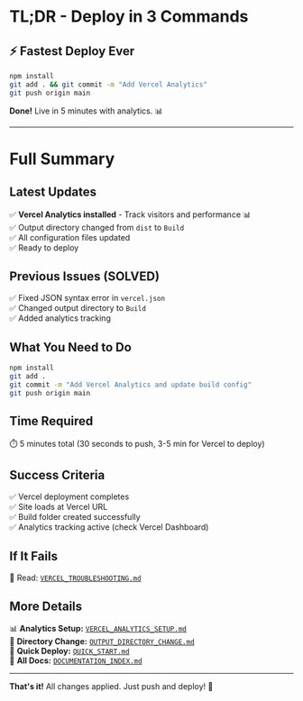 # TL;DR - Deploy in 3 Commands

## ⚡ Fastest Deploy Ever

```bash
npm install
git add . && git commit -m "Add Vercel Analytics"
git push origin main
```

**Done!** Live in 5 minutes with analytics. 📊

---

# Full Summary

## Latest Updates
✅ **Vercel Analytics installed** - Track visitors and performance 📊  
✅ Output directory changed from `dist` to `Build`  
✅ All configuration files updated  
✅ Ready to deploy  

## Previous Issues (SOLVED)
✅ Fixed JSON syntax error in `vercel.json`  
✅ Changed output directory to `Build`  
✅ Added analytics tracking

## What You Need to Do
```bash
npm install
git add .
git commit -m "Add Vercel Analytics and update build config"
git push origin main
```

## Time Required
⏱️ 5 minutes total (30 seconds to push, 3-5 min for Vercel to deploy)

## Success Criteria
✅ Vercel deployment completes  
✅ Site loads at Vercel URL  
✅ Build folder created successfully  
✅ Analytics tracking active (check Vercel Dashboard)  

## If It Fails
📖 Read: [`VERCEL_TROUBLESHOOTING.md`](./VERCEL_TROUBLESHOOTING.md)

## More Details
📊 **Analytics Setup:** [`VERCEL_ANALYTICS_SETUP.md`](./VERCEL_ANALYTICS_SETUP.md)  
📖 **Directory Change:** [`OUTPUT_DIRECTORY_CHANGE.md`](./OUTPUT_DIRECTORY_CHANGE.md)  
📖 **Quick Deploy:** [`QUICK_START.md`](./QUICK_START.md)  
📖 **All Docs:** [`DOCUMENTATION_INDEX.md`](./DOCUMENTATION_INDEX.md)

---

**That's it!** All changes applied. Just push and deploy! 🚀
